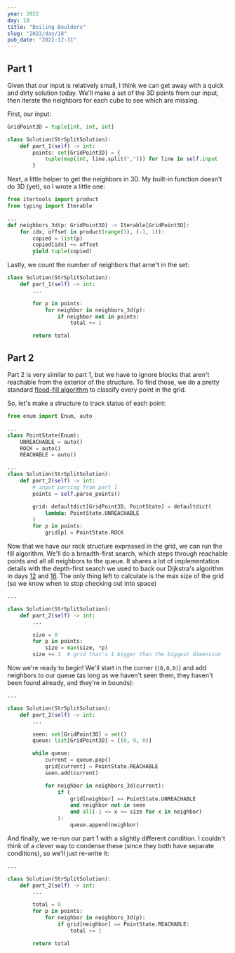 ```yaml
---
year: 2022
day: 18
title: "Boiling Boulders"
slug: "2022/day/18"
pub_date: "2022-12-31"
---
```


## Part 1

Given that our input is relatively small, I think we can get away with a quick and dirty solution today. We'll make a set of the 3D points from our input, then iterate the neighbors for each cube to see which are missing.

First, our input:

```py
GridPoint3D = tuple[int, int, int]

class Solution(StrSplitSolution):
    def part_1(self) -> int:
        points: set[GridPoint3D] = {
            tuple(map(int, line.split(","))) for line in self.input
        }
```

Next, a little helper to get the neighbors in 3D. My built-in function doesn't do 3D (yet), so I wrote a little one:

```py
from itertools import product
from typing import Iterable

...
def neighbors_3d(p: GridPoint3D) -> Iterable[GridPoint3D]:
    for idx, offset in product(range(3), (-1, 1)):
        copied = list(p)
        copied[idx] += offset
        yield tuple(copied)
```

Lastly, we count the number of neighbors that arne't in the set:

```py
class Solution(StrSplitSolution):
    def part_1(self) -> int:
        ...

        for p in points:
            for neighbor in neighbors_3d(p):
                if neighbor not in points:
                    total += 1

        return total
```

## Part 2

Part 2 is very similar to part 1, but we have to ignore blocks that aren't reachable from the exterior of the structure. To find those, we do a pretty standard [flood-fill algorithm](https://en.wikipedia.org/wiki/Flood_fill) to classify every point in the grid.

So, let's make a structure to track status of each point:

```py
from enum import Enum, auto

...
class PointState(Enum):
    UNREACHABLE = auto()
    ROCK = auto()
    REACHABLE = auto()

...
class Solution(StrSplitSolution):
    def part_2(self) -> int:
        # input parsing from part 1
        points = self.parse_points()

        grid: defaultdict[GridPoint3D, PointState] = defaultdict(
            lambda: PointState.UNREACHABLE
        )
        for p in points:
            grid[p] = PointState.ROCK
```

Now that we have our rock structure expressed in the grid, we can run the fill algorithm. We'll do a breadth-first search, which steps through reachable points and all all neighbors to the queue. It shares a lot of implementation details with the depth-first search we used to back our Dijkstra's algorithm in days [12](/writeups/2022/day/12/) and [16](/writeups/2022/day/16/). The only thing left to calculate is the max size of the grid (so we know when to stop checking out into space)

```py
...

class Solution(StrSplitSolution):
    def part_2(self) -> int:
        ...

        size = 0
        for p in points:
            size = max(size, *p)
        size += 1  # grid that's 1 bigger than the biggest dimension
```

Now we're ready to begin! We'll start in the corner (`(0,0,0)`) and add neighbors to our queue (as long as we haven't seen them, they haven't been found already, and they're in bounds):

```py
...

class Solution(StrSplitSolution):
    def part_2(self) -> int:
        ...

        seen: set[GridPoint3D] = set()
        queue: list[GridPoint3D] = [(0, 0, 0)]

        while queue:
            current = queue.pop()
            grid[current] = PointState.REACHABLE
            seen.add(current)

            for neighbor in neighbors_3d(current):
                if (
                    grid[neighbor] == PointState.UNREACHABLE
                    and neighbor not in seen
                    and all(-1 <= x <= size for x in neighbor)
                ):
                    queue.append(neighbor)
```

And finally, we re-run our part 1 with a slightly different condition. I couldn't think of a clever way to condense these (since they both have separate conditions), so we'll just re-write it:

```py
...

class Solution(StrSplitSolution):
    def part_2(self) -> int:
        ...

        total = 0
        for p in points:
            for neighbor in neighbors_3d(p):
                if grid[neighbor] == PointState.REACHABLE:
                    total += 1

        return total
```
